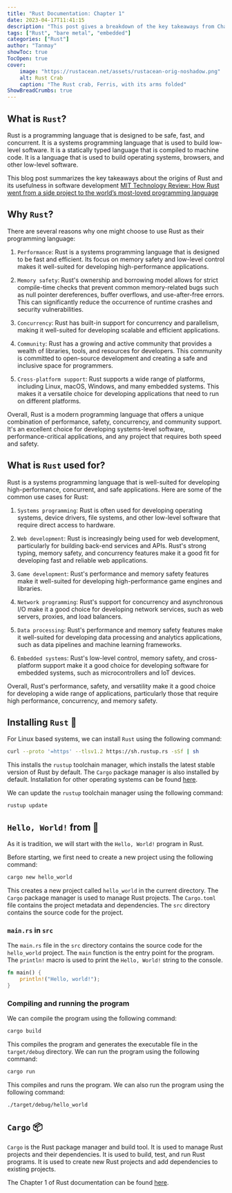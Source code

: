 ```yaml
---
title: "Rust Documentation: Chapter 1"
date: 2023-04-17T11:41:15
description: "This post gives a breakdown of the key takeaways from Chapter 1 of the Rust Documentation"
tags: ["Rust", "bare metal", "embedded"]
categories: ["Rust"]
author: "Tanmay"
showToc: true
TocOpen: true
cover:
    image: "https://rustacean.net/assets/rustacean-orig-noshadow.png"
    alt: Rust Crab
    caption: "The Rust crab, Ferris, with its arms folded"
ShowBreadCrumbs: true
---
```


## What is `Rust`?

Rust is a programming language that is designed to be safe, fast, and concurrent. 
It is a systems programming language that is used to build low-level software. 
It is a statically typed language that is compiled to machine code. 
It is a language that is used to build operating systems, browsers, and other low-level software.

This blog post summarizes the key takeaways about the origins of Rust and its usefulness in software development
[MIT Technology Review: How Rust went from a side project to the world’s most-loved programming language](https://www.technologyreview.com/2023/02/14/1067869/rust-worlds-fastest-growing-programming-language/)

## Why `Rust`?

There are several reasons why one might choose to use Rust as their programming language:

1) `Performance`: Rust is a systems programming language that is designed to be fast and efficient. Its focus on memory safety and low-level control makes it well-suited for developing high-performance applications.

2) `Memory safety`: Rust's ownership and borrowing model allows for strict compile-time checks that prevent common memory-related bugs such as null pointer dereferences, buffer overflows, and use-after-free errors. This can significantly reduce the occurrence of runtime crashes and security vulnerabilities.

3) `Concurrency`: Rust has built-in support for concurrency and parallelism, making it well-suited for developing scalable and efficient applications.

4) `Community`: Rust has a growing and active community that provides a wealth of libraries, tools, and resources for developers. This community is committed to open-source development and creating a safe and inclusive space for programmers.

5) `Cross-platform support`: Rust supports a wide range of platforms, including Linux, macOS, Windows, and many embedded systems. This makes it a versatile choice for developing applications that need to run on different platforms.

Overall, Rust is a modern programming language that offers a unique combination of performance, safety, concurrency, and community support. It's an excellent choice for developing systems-level software, performance-critical applications, and any project that requires both speed and safety.

## What is `Rust` used for?

Rust is a systems programming language that is well-suited for developing high-performance, concurrent, and safe applications. Here are some of the common use cases for Rust:

1) `Systems programming`: Rust is often used for developing operating systems, device drivers, file systems, and other low-level software that require direct access to hardware.

2) `Web development`: Rust is increasingly being used for web development, particularly for building back-end services and APIs. Rust's strong typing, memory safety, and concurrency features make it a good fit for developing fast and reliable web applications.

3) `Game development`: Rust's performance and memory safety features make it well-suited for developing high-performance game engines and libraries.

4) `Network programming`: Rust's support for concurrency and asynchronous I/O make it a good choice for developing network services, such as web servers, proxies, and load balancers.

5) `Data processing`: Rust's performance and memory safety features make it well-suited for developing data processing and analytics applications, such as data pipelines and machine learning frameworks.

6) `Embedded systems`: Rust's low-level control, memory safety, and cross-platform support make it a good choice for developing software for embedded systems, such as microcontrollers and IoT devices.


Overall, Rust's performance, safety, and versatility make it a good choice for developing a wide range of applications, particularly those that require high performance, concurrency, and memory safety.

## Installing `Rust` 🦀

For Linux based systems, we can install `Rust` using the following command:

```bash
curl --proto '=https' --tlsv1.2 https://sh.rustup.rs -sSf | sh
```

This installs the `rustup` toolchain manager, which installs the latest stable version of Rust by default.
The `Cargo` package manager is also installed by default.
Installation for other operating systems can be found [here](https://www.rust-lang.org/tools/install).

We can update the `rustup` toolchain manager using the following command:

```bash
rustup update
```

## `Hello, World!` from 🦀 

As it is tradition, we will start with the `Hello, World!` program in Rust.

Before starting, we first need to create a new project using the following command:

```bash
cargo new hello_world
```

This creates a new project called `hello_world` in the current directory.
The `Cargo` package manager is used to manage Rust projects.
The `Cargo.toml` file contains the project metadata and dependencies.
The `src` directory contains the source code for the project.

### `main.rs` in `src`

The `main.rs` file in the `src` directory contains the source code for the `hello_world` project.
The `main` function is the entry point for the program.
The `println!` macro is used to print the `Hello, World!` string to the console.

```rust
fn main() {
    println!("Hello, world!");
}
```

### Compiling and running the program

We can compile the program using the following command:

```bash
cargo build
```

This compiles the program and generates the executable file in the `target/debug` directory.
We can run the program using the following command:

```bash
cargo run
```

This compiles and runs the program.
We can also run the program using the following command:

```bash
./target/debug/hello_world
```

## `Cargo` 📦

`Cargo` is the Rust package manager and build tool. 
It is used to manage Rust projects and their dependencies.
It is used to build, test, and run Rust programs.
It is used to create new Rust projects and add dependencies to existing projects.

The Chapter 1 of Rust documentation can be found [here](https://doc.rust-lang.org/book/ch01-00-getting-started.html).
